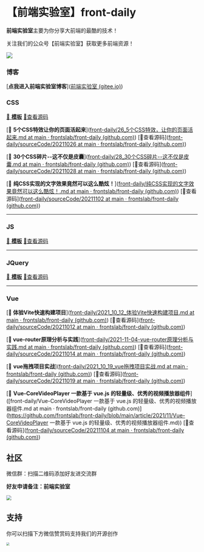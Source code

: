 # 【前端实验室】front-daily

**前端实验室**主要为你分享大前端的最酷的技术！

关注我们的公众号【前端实验室】获取更多前端资源！

![](https://frontlab.gitee.io/blog/img/qrcode.jpeg)





### 博客

[**点我进入前端实验室博客**]([前端实验室 (gitee.io)](https://frontlab.gitee.io/blog/))



### CSS

[🍕 **模板**](https://frontlab.gitee.io/blog/)		[🎈查看源码](https://frontlab.gitee.io/blog/)

[🍕 **5个CSS特效让你的页面活起来**]([front-daily/26_5个CSS特效，让你的页面活起来.md at main · frontslab/front-daily (github.com)](https://github.com/frontslab/front-daily/blob/main/article/2021/10/26_5个CSS特效，让你的页面活起来.md))		[🎈查看源码]([front-daily/sourceCode/20211026 at main · frontslab/front-daily (github.com)](https://github.com/frontslab/front-daily/tree/main/sourceCode/20211026))

[🍕 **30个CSS碎片--这不仅是皮囊**]([front-daily/28_30个CSS碎片--这不仅是皮囊.md at main · frontslab/front-daily (github.com)](https://github.com/frontslab/front-daily/blob/main/article/2021/10/28_30个CSS碎片--这不仅是皮囊.md))		[🎈查看源码]([front-daily/sourceCode/20211028 at main · frontslab/front-daily (github.com)](https://github.com/frontslab/front-daily/tree/main/sourceCode/20211028))

[🍕 **纯CSS实现的文字效果竟然可以这么酷炫！**]([front-daily/纯CSS实现的文字效果竟然可以这么酷炫！.md at main · frontslab/front-daily (github.com)](https://github.com/frontslab/front-daily/blob/main/article/2021/11/纯CSS实现的文字效果竟然可以这么酷炫！.md))		[🎈查看源码]([front-daily/sourceCode/20211102 at main · frontslab/front-daily (github.com)](https://github.com/frontslab/front-daily/tree/main/sourceCode/20211102))



---

### JS

[🍕 **模板**](https://frontlab.gitee.io/blog/)		[🎈查看源码](https://frontlab.gitee.io/blog/)



---

### JQuery

[🍕 **模板**](https://frontlab.gitee.io/blog/)		[🎈查看源码](https://frontlab.gitee.io/blog/)



---

### Vue

[**🍕 体验Vite快速构建项目**]([front-daily/2021_10_12_体验Vite快速构建项目.md at main · frontslab/front-daily (github.com)](https://github.com/frontslab/front-daily/blob/main/article/2021/10/2021_10_12_体验Vite快速构建项目.md))		[🎈查看源码]([front-daily/sourceCode/20211012 at main · frontslab/front-daily (github.com)](https://github.com/frontslab/front-daily/tree/main/sourceCode/20211012))

[**🍕 vue-router原理分析与实践**]([front-daily/2021-11-04-vue-router原理分析与实践.md at main · frontslab/front-daily (github.com)](https://github.com/frontslab/front-daily/blob/main/article/2021/10/2021-11-04-vue-router原理分析与实践.md))		[🎈查看源码]([front-daily/sourceCode/20211014 at main · frontslab/front-daily (github.com)](https://github.com/frontslab/front-daily/tree/main/sourceCode/20211014))

[🍕 **vue拖拽项目实战**]([front-daily/2021_10_19_vue拖拽项目实战.md at main · frontslab/front-daily (github.com)](https://github.com/frontslab/front-daily/blob/main/article/2021/10/2021_10_19_vue拖拽项目实战.md))		[🎈查看源码]([front-daily/sourceCode/20211019 at main · frontslab/front-daily (github.com)](https://github.com/frontslab/front-daily/tree/main/sourceCode/20211019))

[🍕 **Vue-CoreVideoPlayer 一款基于 vue.js 的轻量级、优秀的视频播放器组件**]([front-daily/Vue-CoreVideoPlayer 一款基于 vue.js 的轻量级、优秀的视频播放器组件.md at main · frontslab/front-daily (github.com)](https://github.com/frontslab/front-daily/blob/main/article/2021/11/Vue-CoreVideoPlayer 一款基于 vue.js 的轻量级、优秀的视频播放器组件.md))		[🎈查看源码]([front-daily/sourceCode/20211104 at main · frontslab/front-daily (github.com)](https://github.com/frontslab/front-daily/tree/main/sourceCode/20211104))



## 社区

微信群：扫描二维码添加好友进交流群

<p><b>好友申请备注：前端实验室</b></p>

<img src="https://frontlab.gitee.io/blog/img/xiaoshimei.jpg" style="zoom:80%;" />

## 支持

你可以扫描下方微信赞赏码支持我们的开源创作

<img src="https://frontlab.gitee.io/blog/img/money.jpg" style="zoom:50%;" />







